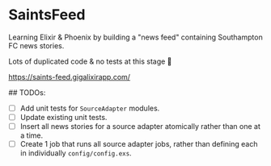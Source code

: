 # SaintsFeed

Learning Elixir & Phoenix by building a "news feed" containing Southampton FC news stories.

Lots of duplicated code & no tests at this stage 🤷

https://saints-feed.gigalixirapp.com/

## TODOs:

- [ ] Add unit tests for `SourceAdapter` modules.
- [ ] Update existing unit tests.
- [ ] Insert all news stories for a source adapter atomically rather than one at a time.
- [ ] Create 1 job that runs all source adapter jobs, rather than defining each in individually `config/config.exs`.
